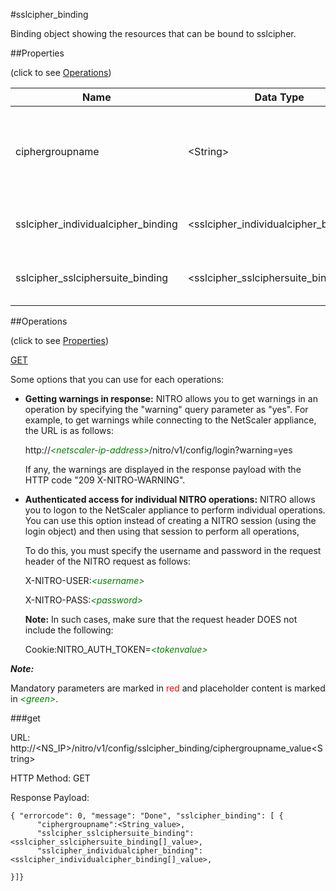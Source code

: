 #sslcipher_binding

Binding object showing the resources that can be bound to sslcipher.


##Properties 
<span>(click to see [Operations](#operations))</span>


<table><thead><tr><th>Name</th><th> Data Type</th><th> Permissions</th><th>Description</th></tr></thead><tbody><tr><td>ciphergroupname</td><td>&lt;String></td><td>Read-write</td><td>Name of the cipher group for which to show detailed information.&lt;br>Minimum length = 1</td><tr><tr><td>sslcipher_individualcipher_binding</td><td>&lt;sslcipher_individualcipher_binding[]></td><td>Read-only</td><td>individualcipher that can be bound to sslcipher.</td><tr><tr><td>sslcipher_sslciphersuite_binding</td><td>&lt;sslcipher_sslciphersuite_binding[]></td><td>Read-only</td><td>sslciphersuite that can be bound to sslcipher.</td><tr></tbody></table>
##Operations 
<span>(click to see [Properties](#properties))</span>


[GET](#get)


Some options that you can use for each operations:
<ul><li><p><b>Getting warnings in response:</b> NITRO allows you to get warnings in an operation by specifying the "warning" query parameter as "yes". For example, to get warnings while connecting to the NetScaler appliance, the URL is as follows:</p><p>http://<span style="color:green;font-style:italic;">&lt;netscaler-ip-address&gt;</span>/nitro/v1/config/login?warning=yes</p><p>If any, the warnings are displayed in the response payload with the HTTP code "209 X-NITRO-WARNING".</p></li><li><p><b>Authenticated access for individual NITRO operations:</b> NITRO allows you to logon to the NetScaler appliance to perform individual operations. You can use this option instead of creating a NITRO session (using the login object) and then using that session to perform all operations,</p><p>To do this, you must specify the username and password in the request header of the NITRO request as follows:</p><p>X-NITRO-USER:<span style="color:green;font-style:italic;">&lt;username&gt;</span></p><p>X-NITRO-PASS:<span style="color:green;font-style:italic;">&lt;password&gt;</span></p><p><b>Note:</b> In such cases, make sure that the request header DOES not include the following:</p><p>Cookie:NITRO_AUTH_TOKEN=<span style="color:green;font-style:italic;">&lt;tokenvalue&gt;</span></p></li></ul>



***Note:*** 
Mandatory parameters are marked in <span style="color:#FF0000;">red</span> and placeholder content is marked in <span style="color:green;font-style:italic">&lt;green&gt;</span>.

###get



URL: http://&lt;NS_IP&gt;/nitro/v1/config/sslcipher_binding/ciphergroupname_value&lt;String&gt;
HTTP Method: GET
Response Payload: ```{ "errorcode": 0, "message": "Done", "sslcipher_binding": [ {      "ciphergroupname":<String_value>,      "sslcipher_sslciphersuite_binding":<sslcipher_sslciphersuite_binding[]_value>,      "sslcipher_individualcipher_binding":<sslcipher_individualcipher_binding[]_value>,}]}```



